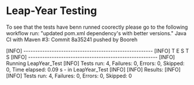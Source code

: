 # Leap-Year Testing 

To see that the tests have benn runned coorectly please go to the following workflow run:
"updated pom.xml dependency's with better versions."
 Java CI with Maven #3: Commit 8a35241 pushed by Booreh


[INFO] -------------------------------------------------------
[INFO]  T E S T S
[INFO] -------------------------------------------------------
[INFO] Running LeapYear_Test
[INFO] Tests run: 4, Failures: 0, Errors: 0, Skipped: 0, Time elapsed: 0.09 s - in LeapYear_Test
[INFO] 
[INFO] Results:
[INFO] 
[INFO] Tests run: 4, Failures: 0, Errors: 0, Skipped: 0
